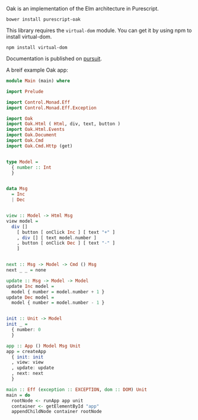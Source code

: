 Oak is an implementation of the Elm architecture in Purescript.

```
bower install purescript-oak
```

This library requires the `virtual-dom` module. You can get it by using npm to install virtual-dom.

```
npm install virtual-dom
```

Documentation is published on [pursuit](https://pursuit.purescript.org/packages/purescript-oak/).


A breif example Oak app:

```purescript
module Main (main) where

import Prelude

import Control.Monad.Eff
import Control.Monad.Eff.Exception

import Oak
import Oak.Html ( Html, div, text, button )
import Oak.Html.Events
import Oak.Document
import Oak.Cmd
import Oak.Cmd.Http (get)


type Model =
  { number :: Int
  }


data Msg
  = Inc
  | Dec


view :: Model -> Html Msg
view model =
  div []
    [ button [ onClick Inc ] [ text "+" ]
    , div [] [ text model.number ]
    , button [ onClick Dec ] [ text "-" ]
    ]


next :: Msg -> Model -> Cmd () Msg
next _ _ = none

update :: Msg -> Model -> Model
update Inc model =
  model { number = model.number + 1 }
update Dec model =
  model { number = model.number - 1 }


init :: Unit -> Model
init _ =
  { number: 0
  }

app :: App () Model Msg Unit
app = createApp
  { init: init
  , view: view
  , update: update
  , next: next
  }

main :: Eff (exception :: EXCEPTION, dom :: DOM) Unit
main = do
  rootNode <- runApp app unit
  container <- getElementById "app"
  appendChildNode container rootNode
```
